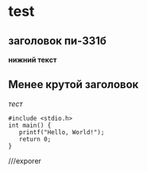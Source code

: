 # test

## заголовок пи-331б

**нижний текст**

## Менее крутой заголовок

_тест_


```
#include <stdio.h>
int main() {
   printf("Hello, World!");
   return 0;
}
```


///exporer